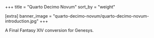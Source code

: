 +++
title = "Quarto Decimo Novum"
sort_by = "weight"

[extra]
banner_image = "quarto-decimo-novum/quarto-decimo-novum-introduction.jpg"
+++

A Final Fantasy XIV conversion for Genesys.